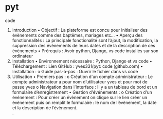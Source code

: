 # pyt
code
1. Introduction
•	Objectif : La plateforme est concu pour initialiser des évènements comme des baptêmes, mariages etc… 
•	Aperçu des fonctionnalités : La principale fonctionalité sont l’ajout, la modification, la suppression des évènements de leurs dates et de la description de ces évènements
•	Prérequis : Avoir python, Django, vs code installés sur son ordinateur 
2. Installation
•	Environnement nécessaire : Python, Django et vs code
•	Téléchargement : Lien GitHub : yves331/pyt: code (github.com) 
•	Installation :
o	Guide pas-à-pas : Ouvrir le fichier dans vs code
3. Utilisation
•	Premiers pas :
o	Création d'un compte administrateur : Le compte administrateur a pour nom d’utilisateur yves et pour mot de passe yves
o	Navigation dans l'interface : Il y a un tableau de bord et un formulaire d’enregistrement
•	Gestion d'événements :
o	Création d'un événement : Pour créer un évènement on clique sur le lien créer un évènement puis on remplit le formulaire : le nom de l’évènement, la date et la description de l’évènement.  
.
